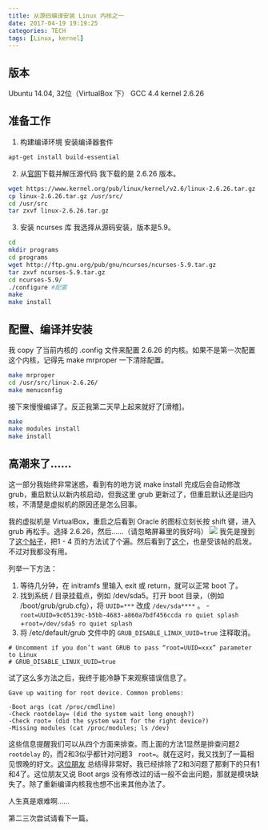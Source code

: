 ```yaml
---
title: 从源码编译安装 Linux 内核之一
date: 2017-04-19 19:19:25
categories: TECH
tags: [Linux, kernel]
---
```


## 版本

Ubuntu 14.04, 32位（VirtualBox 下）
GCC 4.4
kernel 2.6.26

<!--more-->

## 准备工作
1. 构建编译环境
   安装编译器套件
```bash
apt-get install build-essential
```
2. 从[官网](https://www.kernel.org)下载并解压源代码
   我下载的是 2.6.26 版本。
```bash
wget https://www.kernel.org/pub/linux/kernel/v2.6/linux-2.6.26.tar.gz
cp linux-2.6.26.tar.gz /usr/src/
cd /usr/src
tar zxvf linux-2.6.26.tar.gz 
```

3. 安装 ncurses 库
   我选择从源码安装，版本是5.9。
```bash
cd
mkdir programs
cd programs
wget http://ftp.gnu.org/pub/gnu/ncurses/ncurses-5.9.tar.gz
tar zxvf ncurses-5.9.tar.gz
cd ncurses-5.9/
./configure #配置
make
make install
```
## 配置、编译并安装
我 copy 了当前内核的 .config 文件来配置 2.6.26 的内核。如果不是第一次配置这个内核，记得先 make mrproper 一下清除配置。

```bash
make mrproper
cd /usr/src/linux-2.6.26/
make menuconfig
```
接下来慢慢编译了。反正我第二天早上起来就好了[滑稽]。
```bash
make
make modules install
make install
```
## 高潮来了……
这一部分我始终非常迷惑，看到有的地方说 make install 完成后会自动修改 grub，重启默认以新内核启动，但我这里 grub 更新过了，但重启默认还是旧内核，不清楚是虚拟机的原因还是怎么回事。

我的虚拟机是 VirtualBox，重启之后看到 Oracle 的图标立刻长按 shift 键，进入 grub 再松手。选择 2.6.26，然后……（请忽略屏幕里的我好吗）
![](http://ooie9cjod.bkt.clouddn.com/17-4-19/12492029-file_1492614042952_ac49.jpg)
我先是搜到了[这个帖子](https://ubuntuforums.org/showthread.php?t=1018403&s=ba8403c91a818c327ad7c520c672200f)，把1 - 4 页的方法试了个遍。然后看到了[这个](https://forums.linuxmint.com/viewtopic.php?t=47594)，也是受该帖的启发。不过对我都没有用。

列举一下方法：

1. 等待几分钟，在 initramfs 里输入 exit 或 return，就可以正常 boot 了。
2. 找到系统 / 目录挂载点，例如 /dev/sda5。打开 boot 目录，（例如 /boot/grub/grub.cfg），将 `UUID=***` 改成 `/dev/sda****` 。
   -`root=UUID=9c05139c-b5bb-4683-a860a7bdf456ccda ro quiet splash`
   +`root=/dev/sda5 ro quiet splash`
3. 将  /etc/default/grub 文件中的 `GRUB_DISABLE_LINUX_UUID=true` 注释取消。
```
# Uncomment if you don’t want GRUB to pass “root=UUID=xxx” parameter to Linux
# GRUB_DISABLE_LINUX_UUID=true
```

试了这么多方法之后，我终于能冷静下来观察错误信息了。
```
Gave up waiting for root device. Common problems:

-Boot args (cat /proc/cmdline)
-Check rootdelay= (did the system wait long enough?)
-Check root= (did the system wait for the right device?)
-Missing modules (cat /proc/modules; ls /dev)
```
这些信息提醒我们可以从四个方面来排查。而上面的方法1显然是排查问题2 `rootdelay` 的，而2和3似乎都针对问题3 ` root=`。就在这时，我又找到了一篇相见恨晚的好文。[这位朋友](http://www.dedoimedo.com/computers/ubuntu-initrd-bug.html) 总结得非常好。我已经排除了2和3问题了那剩下的只有1和4了。这位朋友又说 Boot args 没有修改过的话一般不会出问题，那就是模块缺失了。除了重新编译内核我也想不出来其他办法了。

人生真是艰难啊……

第二三次尝试请看下一篇。